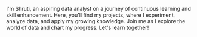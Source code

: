 I'm Shruti, an aspiring data analyst on a journey of continuous learning and skill enhancement. Here, you'll find my projects, where I experiment, analyze data, and apply my growing knowledge. Join me as I explore the world of data and chart my progress. Let's learn together!
